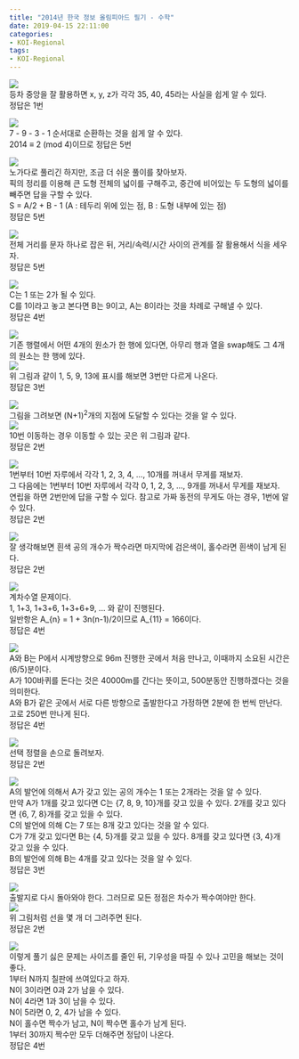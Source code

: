 ```yaml
---
title: "2014년 한국 정보 올림피아드 필기 - 수학"
date: 2019-04-15 22:11:00
categories:
- KOI-Regional
tags:
- KOI-Regional
---
```


<img src = "https://i.imgur.com/2w36w4M.png"><Br>
등차 중앙을 잘 활용하면 x, y, z가 각각 35, 40, 45라는 사실을 쉽게 알 수 있다.<br>
정답은 1번

<img src = "https://i.imgur.com/vyLP4LE.png"><br>
7 - 9 - 3 - 1 순서대로 순환하는 것을 쉽게 알 수 있다.<br>
2014 ≡ 2 (mod 4)이므로 정답은 5번

<img src = "https://i.imgur.com/J5s26pz.png"><Br>
노가다로 풀리긴 하지만, 조금 더 쉬운 풀이를 찾아보자.<br>
픽의 정리를 이용해 큰 도형 전체의 넓이를 구해주고, 중간에 비어있는 두 도형의 넓이를 빼주면 답을 구할 수 있다.<br>
S = A/2 + B - 1 (A : 테두리 위에 있는 점, B : 도형 내부에 있는 점)<br>
정답은 5번

<img src = "https://i.imgur.com/Hix7fQa.png"><Br>
전체 거리를 문자 하나로 잡은 뒤, 거리/속력/시간 사이의 관계를 잘 활용해서 식을 세우자.<br>
정답은 5번

<img src = "https://i.imgur.com/x0XipI5.png"><Br>
C는 1 또는 2가 될 수 있다.<br>
C를 1이라고 놓고 본다면 B는 9이고, A는 8이라는 것을 차례로 구해낼 수 있다.<br>
정답은 4번

<img src = "https://i.imgur.com/VSiHoQv.png"><Br>
기존 행렬에서 어떤 4개의 원소가 한 행에 있다면, 아무리 행과 열을 swap해도 그 4개의 원소는 한 행에 있다.<br>
<img src = "https://i.imgur.com/3kG4UDv.png"><Br>
위 그림과 같이 1, 5, 9, 13에 표시를 해보면 3번만 다르게 나온다.<br>
정답은 3번

<img src = "https://i.imgur.com/bE64JoE.png"><br>
그림을 그려보면 (N+1)<sup>2</sup>개의 지점에 도달할 수 있다는 것을 알 수 있다.<br>
<img src = "https://i.imgur.com/Z6a1Jer.png"><Br>
10번 이동하는 경우 이동할 수 있는 곳은 위 그림과 같다.<br>
정답은 2번

<img src = "https://i.imgur.com/eZSzNVk.png"><Br>
1번부터 10번 자루에서 각각 1, 2, 3, 4, ..., 10개를 꺼내서 무게를 재보자.<Br>
그 다음에는 1번부터 10번 자루에서 각각 0, 1, 2, 3, ..., 9개를 꺼내서 무게를 재보자.<br>
연립을 하면 2번만에 답을 구할 수 있다. 참고로 가짜 동전의 무게도 아는 경우, 1번에 알 수 있다.<br>
정답은 2번

<img src = "https://i.imgur.com/cxoOJA9.png"><Br>
잘 생각해보면 흰색 공의 개수가 짝수라면 마지막에 검은색이, 홀수라면 흰색이 남게 된다.<Br>
정답은 2번

<img src = "https://i.imgur.com/al1XZoR.png"><br>
계차수열 문제이다.<br>
1, 1+3, 1+3+6, 1+3+6+9, ... 와 같이 진행된다.<br>
일반항은 A_{n} = 1 + 3n(n-1)/2이므로 A_{11} = 166이다.<br>
정답은 4번

<img src = "https://i.imgur.com/YCJz0LE.png"><Br>
A와 B는 P에서 시계방향으로 96m 진행한 곳에서 처음 만나고, 이때까지 소요된 시간은 (6/5)분이다.<br>
A가 100바퀴를 돈다는 것은 40000m를 간다는 뜻이고, 500분동안 진행하겠다는 것을 의미한다.<br>
A와 B가 같은 곳에서 서로 다른 방향으로 출발한다고 가정하면 2분에 한 번씩 만난다. 고로 250번 만나게 된다.<br>
정답은 4번

<img src = "https://i.imgur.com/ZVmZ8yd.png"><Br>
선택 정렬을 손으로 돌려보자.<br>
정답은 2번

<img src = "https://i.imgur.com/9n2WTm3.png"><Br>
A의 발언에 의해서 A가 갖고 있는 공의 개수는 1 또는 2개라는 것을 알 수 있다.<br>
만약 A가 1개를 갖고 있다면 C는 {7, 8, 9, 10}개를 갖고 있을 수 있다. 2개를 갖고 있다면 {6, 7, 8}개를 갖고 있을 수 있다.<br>
C의 발언에 의해 C는 7 또는 8개 갖고 있다는 것을 알 수 있다.<br>
C가 7개 갖고 있다면 B는 {4, 5}개를 갖고 있을 수 있다. 8개를 갖고 있다면 {3, 4}개 갖고 있을 수 있다.<br>
B의 발언에 의해 B는 4개를 갖고 있다는 것을 알 수 있다.<br>
정답은 3번

<img src = "https://i.imgur.com/6Cl5EjO.png"><Br>
출발지로 다시 돌아와야 한다. 그러므로 모든 정점은 차수가 짝수여야만 한다.<br>
<img src = "https://i.imgur.com/8S1ep6O.png"><Br>
위 그림처럼 선을 몇 개 더 그려주면 된다.<br>
정답은 2번

<img src = "https://i.imgur.com/9kFMZrh.png"><Br>
이렇게 풀기 싫은 문제는 사이즈를 줄인 뒤, 기우성을 따질 수 있나 고민을 해보는 것이 좋다.<Br>
1부터 N까지 칠판에 쓰여있다고 하자.<br>
N이 3이라면 0과 2가 남을 수 있다.<br>
N이 4라면 1과 3이 남을 수 있다.<br>
N이 5라면 0, 2, 4가 남을 수 있다.<br>
N이 홀수면 짝수가 남고, N이 짝수면 홀수가 남게 된다.<br>
1부터 30까지 짝수만 모두 더해주면 정답이 나온다.<Br>
정답은 4번
